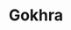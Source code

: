 ---
title: "Gokhra"
title_bn: "গোখরা নদী"
description: "Gokhra river starts from the Garabhanga river and ends at the Berachapra river."
---